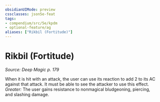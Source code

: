 ```yaml
---
obsidianUIMode: preview
cssclasses: json5e-feat
tags:
- compendium/src/5e/kpdm
- optional-feature/ag
aliases: ["Rikbil (Fortitude)"]
---
```

# Rikbil (Fortitude)
*Source: Deep Magic p. 179*  

When it is hit with an attack, the user can use its reaction to add 2 to its AC against that attack. It must be able to see the attacker to use this effect. *Greater:* The user gains resistance to nonmagical bludgeoning, piercing, and slashing damage.